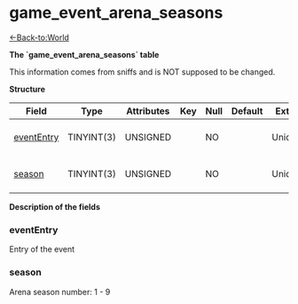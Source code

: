 # game\_event\_arena\_seasons

[<-Back-to:World](database-world.md)

**The \`game\_event\_arena\_seasons\` table**

This information comes from sniffs and is NOT supposed to be changed.

**Structure**

| Field           | Type       | Attributes | Key | Null | Default | Extra  | Comment                  |
|-----------------|------------|------------|-----|------|---------|--------|--------------------------|
| [eventEntry][1] | TINYINT(3) | UNSIGNED   |     | NO   |         | Unique | Entry of the game event. |
| [season][2]     | TINYINT(3) | UNSIGNED   |     | NO   |         | Unique | Arena season number      |

[1]: #evententry
[2]: #season

**Description of the fields**

### eventEntry

Entry of the event

### season

Arena season number: 1 - 9
